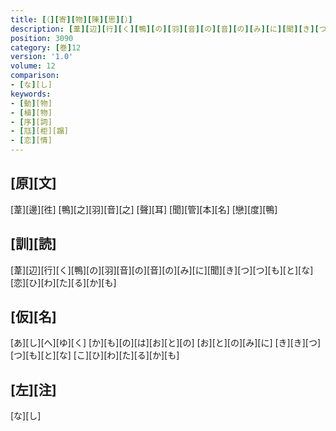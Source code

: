 ```yaml
---
title: [（][寄][物][陳][思][）]
description: [葦][辺][行][く][鴨][の][羽][音][の][音][の][み][に][聞][き][つ][つ][も][と][な][恋][ひ][わ][た][る][か][も]
position: 3090
category: [巻]12
version: '1.0'
volume: 12
comparison:
- [な][し]
keywords:
- [動][物]
- [植][物]
- [序][詞]
- [尫][柜][蹋]
- [恋][情]
---
```


## [原][文]

[葦][邊][徃] [鴨][之][羽][音][之] [聲][耳] [聞][管][本][名] [戀][度][鴨]

## [訓][読]

[葦][辺][行][く][鴨][の][羽][音][の][音][の][み][に][聞][き][つ][つ][も][と][な][恋][ひ][わ][た][る][か][も]

## [仮][名]

[あ][し][へ][ゆ][く] [か][も][の][は][お][と][の] [お][と][の][み][に] [き][き][つ][つ][も][と][な] [こ][ひ][わ][た][る][か][も]

## [左][注]

[な][し]
